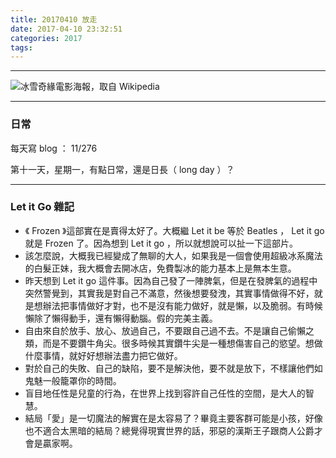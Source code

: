 ```yaml
---
title: 20170410 放走
date: 2017-04-10 23:32:51
categories: 2017
tags:
---
```


---

![冰雪奇緣電影海報，取自 Wikipedia](https://c1.staticflickr.com/4/3829/33904947166_a0f54e0e33_o.jpg)

---

### 日常

每天寫 blog ： 11/276

第十一天，星期一，有點日常，還是日長（ long day ）？

---

### Let it Go 雜記

- 《 Frozen 》這部實在是賣得太好了。大概繼 Let it be 等於 Beatles ， Let it go 就是 Frozen 了。因為想到 Let it go ，所以就想說可以扯一下這部片。
- 該怎麼說，大概我已經變成了無聊的大人，如果我是一個會使用超級冰系魔法的白髮正妹，我大概會去開冰店，免費製冰的能力基本上是無本生意。
- 昨天想到 Let it go 這件事。因為自己發了一陣脾氣，但是在發脾氣的過程中突然警覺到，其實我是對自己不滿意，然後想要發洩，其實事情做得不好，就是想辦法把事情做好才對，也不是沒有能力做好，就是懶，以及脆弱。有時候懶除了懶得動手，還有懶得動腦。假的完美主義。
- 自由來自於放手、放心、放過自己，不要跟自己過不去。不是讓自己偷懶之類，而是不要鑽牛角尖。很多時候其實鑽牛尖是一種想傷害自己的慾望。想做什麼事情，就好好想辦法盡力把它做好。
- 對於自己的失敗、自己的缺陷，要不是解決他，要不就是放下，不樣讓他們如鬼魅一般籠罩你的時間。
- 盲目地任性是兒童的行為，在世界上找到容許自己任性的空間，是大人的智慧。
- 結局「愛」是一切魔法的解實在是太容易了？畢竟主要客群可能是小孩，好像也不適合太黑暗的結局？總覺得現實世界的話，邪惡的漢斯王子跟商人公爵才會是贏家啊。
